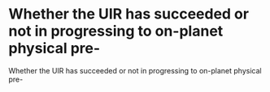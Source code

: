 # Whether the UIR has succeeded or not in progressing to on-planet physical pre-

Whether the UIR has succeeded or not in progressing to on-planet physical pre-